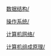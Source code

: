 [数据结构/](/%E8%80%83%E7%A0%94%E8%AE%A1%E7%AE%97%E6%9C%BA%E7%AC%94%E8%AE%B0/%E6%95%B0%E6%8D%AE%E7%BB%93%E6%9E%84/)

[操作系统/](/%E8%80%83%E7%A0%94%E8%AE%A1%E7%AE%97%E6%9C%BA%E7%AC%94%E8%AE%B0/%E6%93%8D%E4%BD%9C%E7%B3%BB%E7%BB%9F/)

[计算机网络/](/%E8%80%83%E7%A0%94%E8%AE%A1%E7%AE%97%E6%9C%BA%E7%AC%94%E8%AE%B0/%E8%AE%A1%E7%AE%97%E6%9C%BA%E7%BD%91%E7%BB%9C/)

[计算机组成原理/](/%E8%80%83%E7%A0%94%E8%AE%A1%E7%AE%97%E6%9C%BA%E7%AC%94%E8%AE%B0/%E8%AE%A1%E7%AE%97%E6%9C%BA%E7%BB%84%E6%88%90%E5%8E%9F%E7%90%86/)

